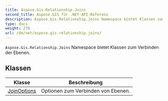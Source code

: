 ```yaml
---
title: Aspose.Gis.Relationship.Joins
second_title: Aspose.GIS für .NET-API-Referenz
description: Aspose.Gis.Relationship.Joins Namespace bietet Klassen zum Verbinden der Ebenen.
type: docs
weight: 270
url: /de/net/aspose.gis.relationship.joins/
---
```

`Aspose.Gis.Relationship.Joins` Namespace bietet Klassen zum Verbinden der Ebenen.

## Klassen

| Klasse | Beschreibung |
| --- | --- |
| [JoinOptions](./joinoptions/) | Optionen zum Verbinden von Ebenen. |


